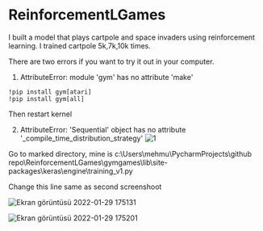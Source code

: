 # ReinforcementLGames

I built a model that plays cartpole and space invaders using reinforcement learning. I trained cartpole 5k,7k,10k times. 

There are two errors if you want to try it out in your computer.


1. AttributeError: module 'gym' has no attribute 'make' 
```
!pip install gym[atari]
!pip install gym[all]
```
Then restart kernel


2. AttributeError: 'Sequential' object has no attribute '_compile_time_distribution_strategy'
![1](https://user-images.githubusercontent.com/74925286/151668584-bf71c9d4-dd4c-48bd-b581-778b3d91c30c.png)

Go to marked directory, mine is
c:\Users\mehmu\PycharmProjects\github repo\ReinforcementLGames\gymgames\lib\site-packages\keras\engine\training_v1.py


Change this line same as second screenshoot

![Ekran görüntüsü 2022-01-29 175131](https://user-images.githubusercontent.com/74925286/151668602-7687021e-c337-4732-b265-1f097b3e8ac1.png)

![Ekran görüntüsü 2022-01-29 175201](https://user-images.githubusercontent.com/74925286/151668605-744d9856-85d8-4454-8a57-df5ada675c44.png)
